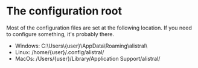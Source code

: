 # The configuration root

Most of the configuration files are set at the following location. If you need to configure something, it's probably there.

- Windows: C:\Users\\{user}\AppData\Roaming\alistral\
- Linux: /home/{user}/.config/alistral/
- MacOs: /Users/{user}/Library/Application Support/alistral/